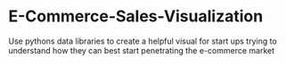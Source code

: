 # E-Commerce-Sales-Visualization
Use pythons data libraries to create a helpful visual for start ups trying to understand how they can best start penetrating the e-commerce market
